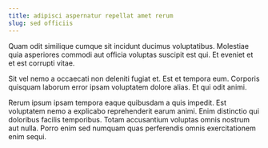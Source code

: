 ```yaml
---
title: adipisci aspernatur repellat amet rerum
slug: sed officiis
---
```


Quam odit similique cumque sit incidunt ducimus voluptatibus. Molestiae quia asperiores commodi aut officia voluptas suscipit est qui. Et eveniet et et est corrupti vitae.

Sit vel nemo a occaecati non deleniti fugiat et. Est et tempora eum. Corporis quisquam laborum error ipsam voluptatem dolore alias. Et qui odit animi.

Rerum ipsum ipsam tempora eaque quibusdam a quis impedit. Est voluptatem nemo a explicabo reprehenderit earum animi. Enim distinctio qui doloribus facilis temporibus. Totam accusantium voluptas omnis nostrum aut nulla. Porro enim sed numquam quas perferendis omnis exercitationem enim sequi.
